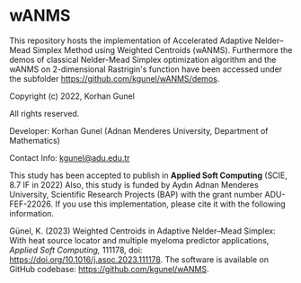 # wANMS
This repository hosts the implementation of Accelerated Adaptive Nelder–Mead Simplex Method using Weighted Centroids (wANMS). Furthermore the demos of classical Nelder-Mead Simplex optimization algorithm and the wANMS on 2-dimensional Rastrigin's function have been accessed under the subfolder https://github.com/kgunel/wANMS/demos.


Copyright (c) 2022, Korhan Gunel

All rights reserved.

Developer: Korhan Gunel (Adnan Menderes University, Department of Mathematics)

Contact Info: kgunel@adu.edu.tr

This study has been accepted to publish  in <b>Applied Soft Computing</b> (SCIE, 8.7 IF in 2022)
Also, this study is funded by Aydın Adnan Menderes University, Scientific Research Projects (BAP) with the grant number ADU-FEF-22026.
If you use this implementation, please cite it with the following information. 

Günel, K. (2023) Weighted Centroids in Adaptive Nelder–Mead Simplex: With heat source locator and multiple myeloma predictor applications, <em> Applied Soft Computing,</em> 111178, doi: https://doi.org/10.1016/j.asoc.2023.111178. The software is available on GitHub codebase: https://github.com/kgunel/wANMS.
